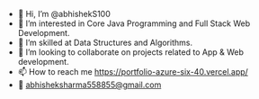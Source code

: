 - 👋 Hi, I’m @abhishekS100
- 👀 I’m interested in Core Java Programming and Full Stack Web Development.
- 🌱 I’m skilled at Data Structures and Algorithms.
- 💞️ I’m looking to collaborate on projects related to App & Web development.
- 📫 How to reach me https://portfolio-azure-six-40.vercel.app/
- 📨 abhisheksharma558855@gmail.com

<!---
abhishekS100/abhishekS100 is a ✨ special ✨ repository because its `README.md` (this file) appears on your GitHub profile.
You can click the Preview link to take a look at your changes.
--->
